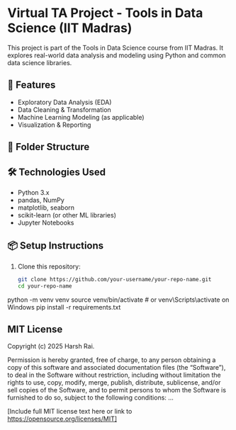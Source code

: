 # Virtual TA Project - Tools in Data Science (IIT Madras)

This project is part of the Tools in Data Science course from IIT Madras. It explores real-world data analysis and modeling using Python and common data science libraries.

## 🚀 Features

- Exploratory Data Analysis (EDA)
- Data Cleaning & Transformation
- Machine Learning Modeling (as applicable)
- Visualization & Reporting

## 📁 Folder Structure


## 🛠️ Technologies Used

- Python 3.x
- pandas, NumPy
- matplotlib, seaborn
- scikit-learn (or other ML libraries)
- Jupyter Notebooks

## 📦 Setup Instructions

1. Clone this repository:
   ```bash
   git clone https://github.com/your-username/your-repo-name.git
   cd your-repo-name
python -m venv venv
source venv/bin/activate  # or venv\Scripts\activate on Windows
pip install -r requirements.txt


## MIT License

Copyright (c) 2025 Harsh Rai.

Permission is hereby granted, free of charge, to any person obtaining a copy
of this software and associated documentation files (the “Software”), to deal
in the Software without restriction, including without limitation the rights
to use, copy, modify, merge, publish, distribute, sublicense, and/or sell
copies of the Software, and to permit persons to whom the Software is
furnished to do so, subject to the following conditions: ...

[Include full MIT license text here or link to https://opensource.org/licenses/MIT]
